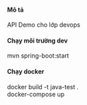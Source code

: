 #### Mô tả
API Demo cho lớp devops

#### Chạy môi trường dev
mvn spring-boot:start

#### Chạy docker 

docker build -t java-test .
</br>
docker-compose up

